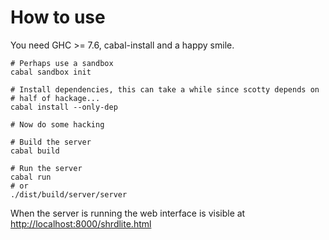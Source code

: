 # How to use

You need GHC >= 7.6, cabal-install and a happy smile.

~~~
# Perhaps use a sandbox
cabal sandbox init

# Install dependencies, this can take a while since scotty depends on
# half of hackage...
cabal install --only-dep

# Now do some hacking

# Build the server
cabal build

# Run the server
cabal run
# or
./dist/build/server/server
~~~

When the server is running the web interface is visible at
<http://localhost:8000/shrdlite.html>
